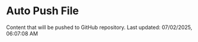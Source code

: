 # Auto Push File

Content that will be pushed to GitHub repository.
Last updated: 07/02/2025, 06:07:08 AM